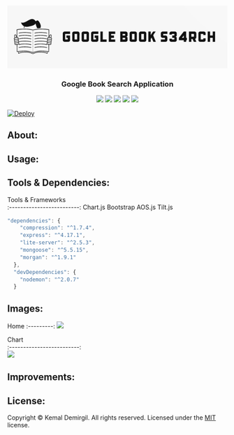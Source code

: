 <p align = "center"> <img src="/misc/jumbo-logo.PNG"/> </p>
<h3 align = "center">Google Book Search Application</h3>
 
<p align = "center">
  <img src="https://img.shields.io/npm/v/npm?color=red&logo=npm"/>
  <img src="https://img.shields.io/node/v/jest"/>
  <img src="https://img.shields.io/github/license/kemaldemirgil/b00k_s34rch?color=cyan&label=License&logo=github&logoColor=cyan"/>
  <img src="https://img.shields.io/github/issues/kemaldemirgil/b00k_s34rch?color=yellow&label=Issues&logo=github&logoColor=yellow">
  <img src="https://img.shields.io/github/last-commit/kemaldemirgil/b00k_s34rch?color=orange&label=Last%20Commit&logo=git&logoColor=orange">
</p>

[![Deploy](https://www.herokucdn.com/deploy/button.svg)](https://g00gl3-b00ks.herokuapp.com/)



## About:


## Usage:


## Tools & Dependencies:
Tools & Frameworks      
:-------------------------:
Chart.js
Bootstrap
AOS.js
Tilt.js



```js
"dependencies": {
    "compression": "^1.7.4",
    "express": "^4.17.1",
    "lite-server": "^2.5.3",
    "mongoose": "^5.5.15",
    "morgan": "^1.9.1"
  },
  "devDependencies": {
    "nodemon": "^2.0.7"
  }
```

## Images:
Home
:---------:
![](/public/icons/home.gif) 

Chart        
:-------------------------:  
![](/public/icons/chart.PNG)




## Improvements:
> 

## License:
Copyright © Kemal Demirgil. All rights reserved.
Licensed under the [MIT](https://github.com/kemaldemirgil/whit3-wall3t/blob/main/LICENSE) license.
